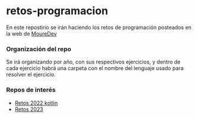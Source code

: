 # retos-programacion

En este repostirio se irán haciendo los retos de programación posteados en la web de [MoureDev](https://retosdeprogramacion.com/)

### Organización del repo
Se irá organizando por año, con sus respectivos ejercicios, y dentro de cada ejercicio habrá una carpeta con el nombre del lenguaje usado para resolver el ejercicio.

### Repos de interés
- [Retos 2022 kotlin](https://github.com/mouredev/Weekly-Challenge-2022-Kotlin)
- [Retos 2023](https://github.com/mouredev/retos-programacion-2023)
